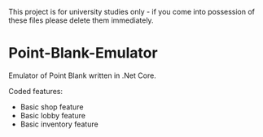 This project is for university studies only - if you come into possession of these files please delete them immediately.

# Point-Blank-Emulator
Emulator of Point Blank written in .Net Core.

Coded features:
- Basic shop feature
- Basic lobby feature
- Basic inventory feature

